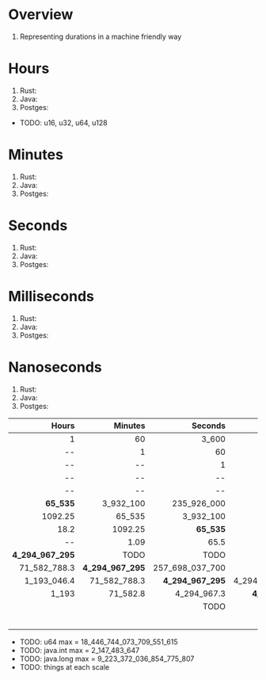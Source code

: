 # Overview
1. Representing durations in a machine friendly way


# Hours
1. Rust:
1. Java:
1. Postges:

- TODO: u16, u32, u64, u128


# Minutes
1. Rust:
1. Java:
1. Postges:

# Seconds
1. Rust:
1. Java:
1. Postges:

# Milliseconds
1. Rust:
1. Java:
1. Postges:


# Nanoseconds
1. Rust:
1. Java:
1. Postges:


|Hours|Minutes|Seconds|Millis|Micros|Nanos|
| ---:| ---:| ---:| ---:| ---:| ---:|
|1|60|3_600|3_600_000|3_600_000_000|--|
|--|1|60|60_000|60_000_000|--|
|--|--|1|1_000|1_000_000|1_000_000_000|
|--|--|--|1|1_000|1_000_000|
|--|--|--|--|1|1_000|
|**65_535**|3_932_100|235_926_000|--|--|--|
|1092.25|65_535|3_932_100|TODO|--|--|
|18.2|1092.25|**65_535**|65_535_000|--|--|
|--|1.09|65.5|**65_535**|65_535_000|--|
|**4_294_967_295**|TODO|TODO|--|--|--|
|71_582_788.3|**4_294_967_295**|257_698_037_700|--|--|--|
|1_193_046.4|71_582_788.3|**4_294_967_295**|4_294_967_295_000|--|--|
|1_193|71_582.8|4_294_967.3|**4_294_967_295**|TODO|TODO|
|||TODO|TODO|**4_294_967_295**|TODO|
||||TODO|TODO|**4_294_967_295**|
|||||||


- TODO: u64 max = 18_446_744_073_709_551_615
- TODO: java.int max = 2_147_483_647
- TODO: java.long max = 9_223_372_036_854_775_807
- TODO: things at each scale
